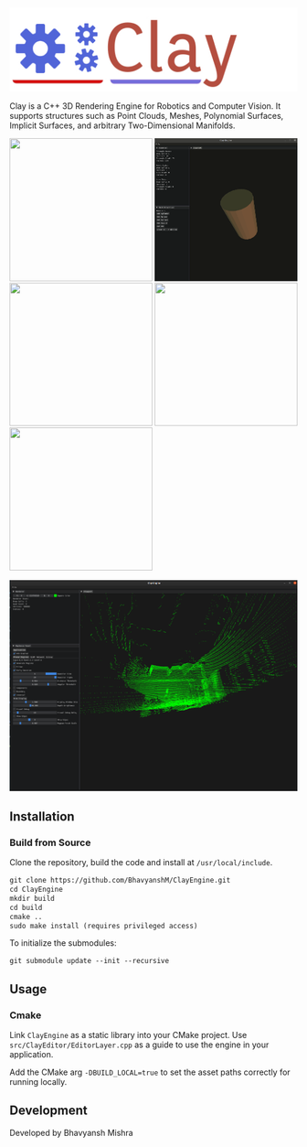 

![](Images/ClayLogo.jpeg)

Clay is a C++ 3D Rendering Engine for Robotics and Computer Vision. It supports structures such as Point Clouds, Meshes, Polynomial Surfaces, Implicit
Surfaces, and arbitrary Two-Dimensional Manifolds.

[comment]: <> (![alt text]&#40;Images/Bunny.gif&#41; ![alt text]&#40;Images/Cylinder.gif&#41; ![alt text]&#40;Images/Surface.gif&#41;)


<p float="left">
    <img src="https://github.com/BhavyanshM/ClayEngine/blob/master/Images/Bunny.gif" width="250" height="250" />
    <img src="https://github.com/BhavyanshM/ClayEngine/blob/master/Images/Cylinder.gif" width="250" height="250" />
    <img src="https://github.com/BhavyanshM/ClayEngine/blob/master/Images/Surface.gif" width="250" height="250" />
    <img src="https://github.com/BhavyanshM/ClayEngine/blob/master/Images/Cup.gif" width="250" height="250" />
    <img src="https://github.com/BhavyanshM/ClayEngine/blob/master/Images/Manifold.gif" width="250" height="250" />
</p>



![](Images/PointCloud_MapSense.png)

## Installation

### Build from Source
Clone the repository, build the code and install at `/usr/local/include`.
```
git clone https://github.com/BhavyanshM/ClayEngine.git
cd ClayEngine
mkdir build
cd build
cmake ..
sudo make install (requires privileged access)
```

To initialize the submodules:
```
git submodule update --init --recursive
```

## Usage
### Cmake
Link `ClayEngine` as a static library into your CMake project. Use `src/ClayEditor/EditorLayer.cpp` as a guide to use the engine in your application.

Add the CMake arg `-DBUILD_LOCAL=true` to set the asset paths correctly for running locally.

## Development
Developed by Bhavyansh Mishra